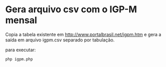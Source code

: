 # Gera arquivo csv com o IGP-M mensal

Copia a tabela existente em http://www.portalbrasil.net/igpm.htm e gera a saída em arquivo igpm.csv separado por tabulação.

para executar: 
```
php igpm.php
```
